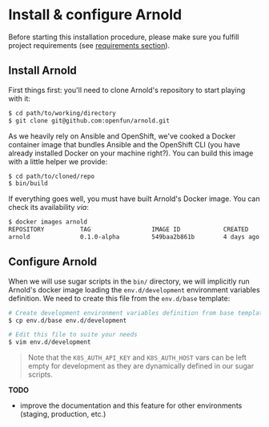 # Install & configure Arnold

Before starting this installation procedure, please make sure you fulfill project requirements (see [requirements section](./requirements.md)).

## Install Arnold

First things first: you'll need to clone Arnold's repository to start playing
with it:

```bash
$ cd path/to/working/directory
$ git clone git@github.com:openfun/arnold.git
```

As we heavily rely on Ansible and OpenShift, we've cooked a Docker container
image that bundles Ansible and the OpenShift CLI (you have already installed
Docker on your machine right?). You can build this image with a little helper we
provide:

```bash
$ cd path/to/cloned/repo
$ bin/build
```

If everything goes well, you must have built Arnold's Docker image. You can
check its availability _via_:

```bash
$ docker images arnold
REPOSITORY          TAG                 IMAGE ID            CREATED             SIZE
arnold              0.1.0-alpha         549baa2b861b        4 days ago          824MB
```

## Configure Arnold

When we will use sugar scripts in the `bin/` directory, we will implicitly run
Arnold's docker image loading the `env.d/development` environment variables
definition. We need to create this file from the `env.d/base` template:

```bash
# Create development environment variables definition from base template
$ cp env.d/base env.d/development

# Edit this file to suite your needs
$ vim env.d/development
```

> Note that the `K8S_AUTH_API_KEY` and `K8S_AUTH_HOST` vars can be left empty
> for development as they are dynamically defined in our sugar scripts.

**TODO**

* improve the documentation and this feature for other environments (staging,
  production, etc.)
